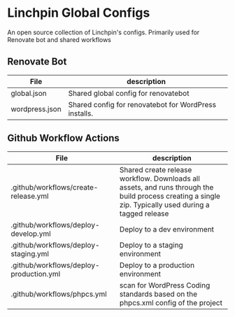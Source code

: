 # Linchpin Global Configs
An open source collection of Linchpin's configs. Primarily used for Renovate bot and shared workflows

## Renovate Bot

|File| description |
|----|-----------|
| global.json | Shared global config for renovatebot | 
| wordpress.json | Shared config for renovatebot for WordPress installs. |

## Github Workflow Actions

|File| description |
|----| -----------|
| .github/workflows/create-release.yml | Shared create release workflow. Downloads all assets, and runs through the build process creating a single zip. Typically used during a tagged release  |
| .github/workflows/deploy-develop.yml | Deploy to a dev environment |
| .github/workflows/deploy-staging.yml | Deploy to a staging environment |
| .github/workflows/deploy-production.yml | Deploy to a production environment |
| .github/workflows/phpcs.yml | scan for WordPress Coding standards based on the phpcs.xml config of the project |